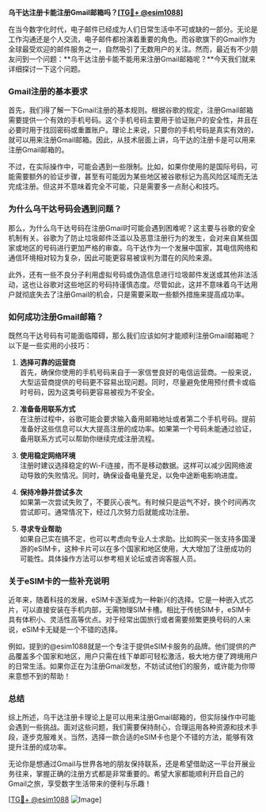 **乌干达注册卡能注册Gmail邮箱吗？[[TG💪+ @esim1088](https://t.me/s/esim1088)]**

在当今数字化时代，电子邮件已经成为人们日常生活中不可或缺的一部分。无论是工作沟通还是个人交流，电子邮件都扮演着重要的角色。而谷歌旗下的Gmail作为全球最受欢迎的邮件服务之一，自然吸引了无数用户的关注。然而，最近有不少朋友问到一个问题：**乌干达注册卡能不能用来注册Gmail邮箱呢？**今天我们就来详细探讨一下这个问题。

### Gmail注册的基本要求

首先，我们得了解一下Gmail注册的基本规则。根据谷歌的规定，注册Gmail邮箱需要提供一个有效的手机号码。这个手机号码主要用于验证账户的安全性，并且在必要时用于找回密码或重置账户。理论上来说，只要你的手机号码是真实有效的，就可以用来注册Gmail邮箱。因此，从技术层面上讲，乌干达的注册卡是可以用来注册Gmail邮箱的。

不过，在实际操作中，可能会遇到一些限制。比如，如果你使用的是国际号码，可能需要额外的验证步骤，甚至有可能因为某些地区被谷歌标记为高风险区域而无法完成注册。但这并不意味着完全不可能，只是需要多一点耐心和技巧。

### 为什么乌干达号码会遇到问题？

那么，为什么乌干达号码在注册Gmail时可能会遇到困难呢？这主要与谷歌的安全机制有关。谷歌为了防止垃圾邮件泛滥以及恶意注册行为的发生，会对来自某些国家或地区的号码进行更加严格的审查。乌干达作为一个发展中国家，其电信网络和通信环境相对较为复杂，因此可能更容易被误判为潜在的风险来源。

此外，还有一些不良分子利用虚拟号码或伪造信息进行垃圾邮件发送或其他非法活动，这也让谷歌对这些地区的号码持谨慎态度。尽管如此，这并不意味着乌干达用户就彻底失去了注册Gmail的机会，只是需要采取一些额外措施来提高成功率。

### 如何成功注册Gmail邮箱？

既然乌干达号码有可能面临障碍，那么我们应该如何才能顺利注册Gmail邮箱呢？以下是一些实用的小技巧：

1. **选择可靠的运营商**  
   首先，确保你使用的手机号码来自于一家信誉良好的电信运营商。一般来说，大型运营商提供的号码更不容易出现问题。同时，尽量避免使用预付费卡或临时号码，因为这类号码更容易被视为不安全。

2. **准备备用联系方式**  
   在注册过程中，谷歌可能会要求输入备用邮箱地址或者第二个手机号码。提前准备好这些信息可以大大提高注册的成功率。如果第一个号码未能通过验证，备用联系方式可以帮助你继续完成注册流程。

3. **使用稳定网络环境**  
   注册时建议选择稳定的Wi-Fi连接，而不是移动数据。这样可以减少因网络波动导致的失败情况。同时，确保设备电量充足，以免中途断电影响进度。

4. **保持冷静并尝试多次**  
   如果第一次尝试失败了，不要灰心丧气。有时候只是运气不好，换个时间再次尝试即可。通常情况下，经过几次努力后就能成功注册。

5. **寻求专业帮助**  
   如果自己实在搞不定，也可以考虑向专业人士求助。比如购买一张支持多国漫游的eSIM卡，这种卡片可以在多个国家和地区使用，大大增加了注册成功的可能性。具体操作方法可以参考相关论坛或咨询客服人员。

### 关于eSIM卡的一些补充说明

近年来，随着科技的发展，eSIM卡逐渐成为一种新兴的选择。它是一种嵌入式芯片，可以直接安装在手机内部，无需物理SIM卡槽。相比于传统SIM卡，eSIM卡具有体积小、灵活性高等优点。对于经常出国旅行或者需要频繁更换号码的人来说，eSIM卡无疑是一个不错的选择。

例如，提到的@esim1088就是一个专注于提供eSIM卡服务的品牌。他们提供的产品覆盖多个国家和地区，用户只需在线下单即可轻松激活，极大地方便了跨境用户的日常生活。如果你正在为注册Gmail发愁，不妨试试他们的服务，或许能为你带来意想不到的帮助！

### 总结

综上所述，乌干达注册卡理论上是可以用来注册Gmail邮箱的，但实际操作中可能会遇到一些挑战。面对这些问题，我们需要保持耐心，合理运用各种资源和技术手段，逐步克服难关。当然，选择一款合适的eSIM卡也是个不错的方法，能够有效提升注册的成功率。

无论你是想通过Gmail与世界各地的朋友保持联系，还是希望借助这一平台开展业务往来，掌握正确的注册方式都是非常重要的。希望大家都能顺利开启自己的Gmail之旅，享受数字生活带来的便利与乐趣！

[[TG💪+ @esim1088](https://t.me/s/esim1088) ![Image](https://i.postimg.cc/4NQfJmqS/Snipaste-2025-05-13-00-14-12.png)]
